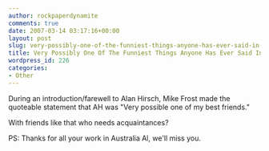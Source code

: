 ```yaml
---
author: rockpaperdynamite
comments: true
date: 2007-03-14 03:17:16+00:00
layout: post
slug: very-possibly-one-of-the-funniest-things-anyone-has-ever-said-in-my-prescence
title: Very Possibly One Of The Funniest Things Anyone Has Ever Said In My Prescence
wordpress_id: 226
categories:
- Other
---
```


During an introduction/farewell to Alan Hirsch, Mike Frost made the quoteable statement that AH was "Very possible one of my best friends."

With friends like that who needs acquaintances?

PS: Thanks for all your work in Australia Al, we'll miss you.
